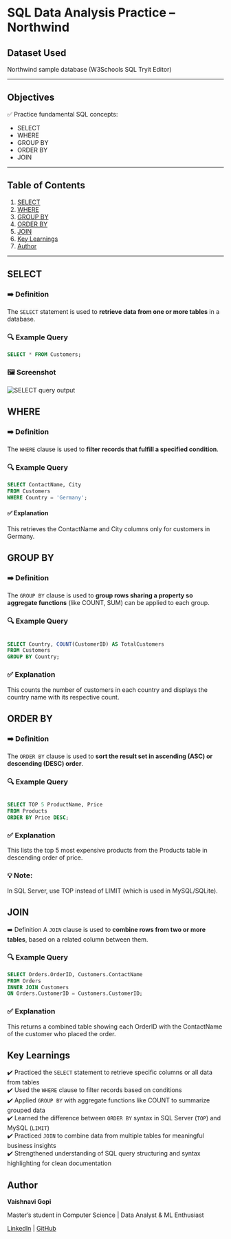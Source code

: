 # SQL Data Analysis Practice – Northwind

## Dataset Used
Northwind sample database (W3Schools SQL Tryit Editor)

---

## Objectives
✅ Practice fundamental SQL concepts:
- SELECT
- WHERE
- GROUP BY
- ORDER BY
- JOIN

---

## Table of Contents
1. [SELECT](#select)
2. [WHERE](#where)
3. [GROUP BY](#group-by)
4. [ORDER BY](#order-by)
5. [JOIN](#join)
6. [Key Learnings](#key-learnings)
7. [Author](#author)

---

## SELECT

### ➡️ Definition
The `SELECT` statement is used to **retrieve data from one or more tables** in a database.

### 🔍 Example Query

```sql
SELECT * FROM Customers;
```
### 🖼️ Screenshot

![SELECT query output](images/select_query_output.png)

## WHERE
### ➡️ Definition
The `WHERE` clause is used to **filter records that fulfill a specified condition**.

### 🔍 Example Query

```sql
SELECT ContactName, City 
FROM Customers
WHERE Country = 'Germany';
```

#### ✅ Explanation 
This retrieves the ContactName and City columns only for customers in Germany.


## GROUP BY
### ➡️ Definition
The `GROUP BY` clause is used to **group rows sharing a property so aggregate functions** (like COUNT, SUM) can be applied to each group.

### 🔍 Example Query
```sql

SELECT Country, COUNT(CustomerID) AS TotalCustomers
FROM Customers
GROUP BY Country;
```

### ✅ Explanation
This counts the number of customers in each country and displays the country name with its respective count.


## ORDER BY
### ➡️ Definition
The `ORDER BY` clause is used to **sort the result set in ascending (ASC) or descending (DESC) order**.

### 🔍 Example Query
```sql

SELECT TOP 5 ProductName, Price
FROM Products
ORDER BY Price DESC;
```

### ✅ Explanation
This lists the top 5 most expensive products from the Products table in descending order of price.

### 💡 Note:
In SQL Server, use TOP instead of LIMIT (which is used in MySQL/SQLite).


## JOIN
➡️ Definition
A `JOIN` clause is used to **combine rows from two or more tables**, based on a related column between them.

### 🔍 Example Query

```sql
SELECT Orders.OrderID, Customers.ContactName
FROM Orders
INNER JOIN Customers
ON Orders.CustomerID = Customers.CustomerID;
```

### ✅ Explanation
This returns a combined table showing each OrderID with the ContactName of the customer who placed the order.

## Key Learnings

✔️ Practiced the `SELECT` statement to retrieve specific columns or all data from tables  
✔️ Used the `WHERE` clause to filter records based on conditions  
✔️ Applied `GROUP BY` with aggregate functions like COUNT to summarize grouped data  
✔️ Learned the difference between `ORDER BY` syntax in SQL Server (`TOP`) and MySQL (`LIMIT`)  
✔️ Practiced `JOIN` to combine data from multiple tables for meaningful business insights  
✔️ Strengthened understanding of SQL query structuring and syntax highlighting for clean documentation

## Author

**Vaishnavi Gopi**

Master’s student in Computer Science | Data Analyst & ML Enthusiast

[LinkedIn](https://linkedin.com/in/vaishnavi-gopi) | [GitHub](https://github.com/VAISHNAVI-GOPI23)


